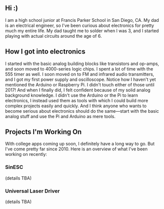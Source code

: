 ## Hi :)
I am a high school junior at Francis Parker School in San Diego, CA. My dad is an electrical engineer, so I've been curious about electronics for pretty much my entire life. My dad taught me to solder when I was 3, and I started playing with actual circuits around the age of 6.
## How I got into electronics
I started with the basic analog building blocks like transistors and op-amps, and soon moved to 4000-series logic chips. I spent a lot of time with the 555 timer as well. I soon moved on to FM and infrared audio transmitters, and I got my first power supply and oscilloscope. Notice how I haven't yet mentioned the Arduino or Raspberry Pi. I didn't touch either of those until 2017! And when I finally did, I felt confident because of my solid analog background knowledge. I didn't use the Arduino or the Pi to learn electronics, I instead used them as tools with which I could build more complex projects easily and quickly. And I think anyone who wants to become serious about electronics should do the same—start with the basic analog stuff and use the Pi and Arduino as mere tools.
## Projects I'm Working On
With college apps coming up soon, I definitely have a long way to go. But I've come pretty far since 2010. Here is an overview of what I've been working on recently:
### SinESC
(details TBA)
### Universal Laser Driver
(details TBA)
